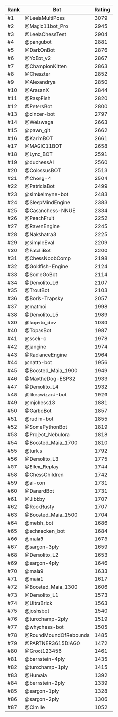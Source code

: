 Rank|Bot|Rating
---|---|---
#1|@LeelaMultiPoss|3079
#2|@Magic11bot_Pro|2945
#3|@LeelaChessTest|2904
#4|@pangubot|2881
#5|@DarkOnBot|2876
#6|@YoBot_v2|2867
#7|@ChampionKitten|2863
#8|@Cheszter|2852
#9|@Alexandrya|2850
#10|@ArasanX|2844
#11|@RaspFish|2820
#12|@PetersBot|2800
#13|@cinder-bot|2797
#14|@Weiawaga|2663
#15|@pawn_git|2662
#16|@KarimBOT|2661
#17|@MAGIC11BOT|2658
#18|@Lynx_BOT|2591
#19|@duchessAI|2560
#20|@ColossusBOT|2513
#21|@Cheng-4|2504
#22|@PatriciaBot|2499
#23|@simbelmyne-bot|2483
#24|@SleepMindEngine|2383
#25|@Casanchess-NNUE|2334
#26|@PeachFruit|2252
#27|@RavenEngine|2245
#28|@Nakshatra3|2225
#29|@simpleEval|2209
#30|@FataliiBot|2200
#31|@ChessNoobComp|2198
#32|@Goldfish-Engine|2124
#33|@SomeGoBot|2114
#34|@Demolito_L6|2107
#35|@TroutBot|2103
#36|@Boris-Trapsky|2057
#37|@matmoi|1998
#38|@Demolito_L5|1989
#39|@kopyto_dev|1989
#40|@TopasBot|1987
#41|@sseh-c|1978
#42|@jangine|1974
#43|@RadianceEngine|1964
#44|@natto-bot|1956
#45|@Boosted_Maia_1900|1949
#46|@MaxtheDog-ESP32|1933
#47|@Demolito_L4|1932
#48|@likeawizard-bot|1926
#49|@mjchess13|1881
#50|@GarboBot|1857
#51|@rudim-bot|1855
#52|@SomePythonBot|1819
#53|@Project_Nebulora|1818
#54|@Boosted_Maia_1700|1810
#55|@turkjs|1792
#56|@Demolito_L3|1775
#57|@Ellen_Replay|1744
#58|@ChessChildren|1742
#59|@ai-con|1731
#60|@DanerdBot|1731
#61|@Jibbby|1707
#62|@RookRusty|1707
#63|@Boosted_Maia_1500|1704
#64|@melsh_bot|1686
#65|@schnecken_bot|1684
#66|@maia5|1673
#67|@sargon-3ply|1659
#68|@Demolito_L2|1653
#69|@sargon-4ply|1646
#70|@maia9|1633
#71|@maia1|1617
#72|@Boosted_Maia_1300|1606
#73|@Demolito_L1|1573
#74|@UltraBrick|1563
#75|@joshsbot|1540
#76|@turochamp-2ply|1519
#77|@whychess-bot|1505
#78|@RoundMoundOfRebounds|1485
#79|@PARTNER3615DIAGO|1472
#80|@Groot123456|1461
#81|@bernstein-4ply|1435
#82|@turochamp-1ply|1415
#83|@Humaia|1392
#84|@bernstein-2ply|1339
#85|@sargon-1ply|1328
#86|@sargon-2ply|1306
#87|@Cimille|1052
